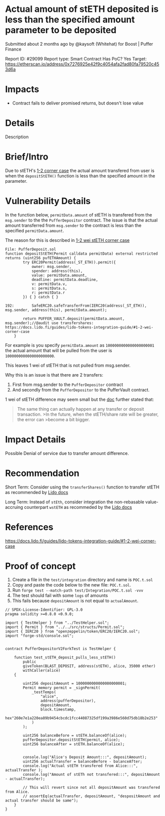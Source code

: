# Actual amount of stETH deposited is less than the specified amount parameter to be deposited
Submitted about 2 months ago by @kaysoft (Whitehat) for Boost | Puffer Finance

Report ID: #29099
Report type: Smart Contract
Has PoC? Yes
Target: https://etherscan.io/address/0x7276925e42f9c4054afa2fad80fa79520c453d6a

# Impacts
- Contract fails to deliver promised returns, but doesn't lose value

# Details
Description

# Brief/Intro
Due to stETH's [1-2 corner case](https://docs.lido.fi/guides/lido-tokens-integration-guide/#1-2-wei-corner-case) the actual amount transfered from user is when the `depositStETH()` function is less than the specified amount in the parameter.

# Vulnerability Details
In the function below, `permitData.amount` of stETH is transfered from the `msg.sender` to the the `PufferDepositor` contract. The issue is that the actual amount transferred from `msg.sender` to the contract is less than the specified `permitData.amount`.

The reason for this is described in [1-2 wei stETH corner case](https://docs.lido.fi/guides/lido-tokens-integration-guide/#1-2-wei-corner-case)

```
File: PufferDeposit.sol
function depositStETH(Permit calldata permitData) external restricted returns (uint256 pufETHAmount) {
        try ERC20Permit(address(_ST_ETH)).permit({
            owner: msg.sender,
            spender: address(this),
            value: permitData.amount,
            deadline: permitData.deadline,
            v: permitData.v,
            s: permitData.s,
            r: permitData.r
        }) { } catch { }

192:        SafeERC20.safeTransferFrom(IERC20(address(_ST_ETH)), msg.sender, address(this), permitData.amount);

        return PUFFER_VAULT.deposit(permitData.amount, msg.sender);//@audit use transfershares: https://docs.lido.fi/guides/lido-tokens-integration-guide/#1-2-wei-corner-case
    }
```

For example is you specify `permitData.amount` as `1000000000000000000001` the actual amount that will be pulled from the user is `1000000000000000000000`.

This leaves 1 wei of stETH that is not pulled from msg.sender.

Why this is an issue is that there are 2 transfers:

1. First from msg.sender to the `PufferDepositor` contract
2. And secondly from the `PufferDepositor` to the PufferVault contract.

1 wei of stETH difference may seem small but the [doc](https://docs.lido.fi/guides/lido-tokens-integration-guide/#1-2-wei-corner-case) further stated that:

> The same thing can actually happen at any transfer or deposit transaction. >In the future, when the stETH/share rate will be greater, the error can >become a bit bigger.

# Impact Details
Possible Denial of service due to transfer amount difference.

# Recommendation
Short Term: Consider using the `transferShares()` function to transfer stETH as recommended by [Lido docs](https://docs.lido.fi/guides/lido-tokens-integration-guide/#1-2-wei-corner-case)

Long Term: Instead of `stEth`, consider integration the non-rebasable value-accruing counterpart `wstETH` as recommeded by the [Lido docs](https://docs.lido.fi/guides/lido-tokens-integration-guide/#wsteth)

# References
https://docs.lido.fi/guides/lido-tokens-integration-guide/#1-2-wei-corner-case

# Proof of concept

1. Create a file in the `test/integration` directory and name is `POC.t.sol`
2. Copy and paste the code below to the new file: `POC.t.sol`.
3. Run `forge test --match-path test/Integration/POC.t.sol -vvv`
4. The test should fail with some `logs` of amounts
5. This fails because `depositAmount` is not equal to `actualAmount`.

```
// SPDX-License-Identifier: GPL-3.0
pragma solidity >=0.8.0 <0.9.0;

import { TestHelper } from "../TestHelper.sol";
import { Permit } from "../../src/structs/Permit.sol";
import { IERC20 } from "openzeppelin/token/ERC20/IERC20.sol";
import "forge-std/console.sol";


contract PufferDepositorV2ForkTest is TestHelper {
    
    function test_stETH_deposit_pulls_less_stETH()
        public
        giveToken(BLAST_DEPOSIT, address(stETH), alice, 35000 ether)
        withCaller(alice)
    {

        uint256 depositAmount = 1000000000000000000001;
        Permit memory permit = _signPermit(
            _testTemps(
                "alice",
                address(pufferDepositor),
                depositAmount,
                block.timestamp,
                hex"260e7e1a220ea89b9454cbcdc1fcc44087325df199a3986e560d75db18b2e253"
            )
        );

        uint256 balanceBefore = stETH.balanceOf(alice);
        pufferDepositor.depositStETH(permit, alice);
        uint256 balanceAfter = stETH.balanceOf(alice);
        

        console.log("Alice's Deposit Amount:::", depositAmount);
        uint256 actualTransfer = balanceBefore - balanceAfter;
        console.log("Actual stETH transfered from Alice:::", actualTransfer );
        console.log("Amount of stETh not transfered:::", depositAmount - actualTransfer);
        
        // This will revert since not all depositAmount was transfered from Alice.
        // assertEq(actualTransfer, depositAmount, "despositAmount and actual transfer should be same");
    }
}
```
